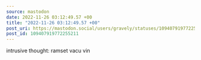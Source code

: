 ```yaml
---
source: mastodon
date: 2022-11-26 03:12:49.57 +00
title: "2022-11-26 03:12:49.57 +00"
post_uri: https://mastodon.social/users/gravely/statuses/109407919772255211
post_id: 109407919772255211
---
```

intrusive thought: ramset vacu vin


